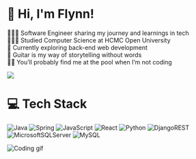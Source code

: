 # 👋 Hi, I'm Flynn!
👨🏻‍💻 Software Engineer sharing my journey and learnings in tech<br>👨🏻‍🎓 Studied Computer Science at HCMC Open University<br>💭 Currently exploring back-end web development<br>🎸 Guitar is my way of storytelling without words<br>🏊‍♂️ You’ll probably find me at the pool when I’m not coding


![](https://github-readme-stats.vercel.app/api?username=DungIT910&theme=catppuccin_mocha&hide_border=true&include_all_commits=false&count_private=false)<br/>


# 💻 Tech Stack
![Java](https://img.shields.io/badge/java-%23ED8B00.svg?style=for-the-badge&logo=openjdk&logoColor=white) ![Spring](https://img.shields.io/badge/spring-%236DB33F.svg?style=for-the-badge&logo=spring&logoColor=white) ![JavaScript](https://img.shields.io/badge/javascript-%23323330.svg?style=for-the-badge&logo=javascript&logoColor=%23F7DF1E) ![React](https://img.shields.io/badge/react-%2320232a.svg?style=for-the-badge&logo=react&logoColor=%2361DAFB) ![Python](https://img.shields.io/badge/python-3670A0?style=for-the-badge&logo=python&logoColor=ffdd54) ![DjangoREST](https://img.shields.io/badge/DJANGO-REST-ff1709?style=for-the-badge&logo=django&logoColor=white&color=ff1709&labelColor=gray) <br/>![MicrosoftSQLServer](https://img.shields.io/badge/Microsoft%20SQL%20Server-CC2927?style=for-the-badge&logo=microsoft%20sql%20server&logoColor=white) ![MySQL](https://img.shields.io/badge/mysql-4479A1.svg?style=for-the-badge&logo=mysql&logoColor=white)

![Coding gif](https://i.redd.it/12qyupc24fkd1.gif)
